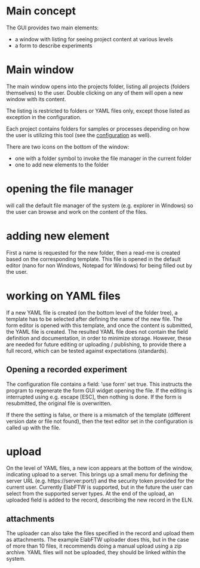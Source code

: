 # Main concept
The GUI provides two main elements:
- a window with listing for seeing project content at various levels
- a form to describe experiments

# Main window
The main window opens into the projects folder, listing all projects
(folders themselves) to the user. Double clicking on any of them will
open a new window with its content.

The listing is restricted to folders or YAML files only, except those
listed as exception in the configuration.

Each project contains folders for samples or processes depending on
how the user is utilizing this tool (see the [configuration](Configuration.md)
as well).

There are two icons on the bottom of the window:
- one with a folder symbol to invoke the file manager in the current folder
- one to add new elements to the folder

# opening the file manager
will call the default file manager of the system (e.g. explorer in Windows)
so the user can browse and work on the content of the files.

# adding new element
First a name is requested for the new folder, then a read-me is created
based on the corresponding template. This file is opened in the default editor
(nano for non Windows, Notepad for Windows) for being filled out by the user.

# working on YAML files
If a new YAML file is created (on the bottom level of the folder tree),
a template has to be selected after defining the name of the new file.
The form editor is opened with this template, and once the content is
submitted, the YAML file is created.
The resulted YAML file does not contain the field definition and documentation,
in order to minimize storage. However, these are needed for future editing or
uploading / publishing, to provide there a full record, which can be tested
against expectations (standards).

## Opening a recorded experiment
The configuration file contains a field: 'use form' set true. This instructs
the program to regenerate the form GUI widget opening the file. If the editing
is interrupted using e.g. escape [ESC], then nothing is done.
If the form is resubmitted, the original file is overwritten.

If there the setting is false, or there is a mismatch of the template
(different version date or file not found), then the text editor set in
the configuration is called up with the file.

# upload
On the level of YAML files, a new icon appears at the bottom of the window,
indicating upload to a server.
This brings up a small menu for defining the server URL (e.g. https://server:port/)
and the security token provided for the current user.
Currently ElabFTW is supported, but in the future the user can select
from the supported server types.
At the end of the upload, an uploaded field is added to the record,
describing the new record in the ELN.

## attachments
The uploader can also take the files specified in the record and upload
them as attachments. The example ElabFTW uploader does this, but in
the case of more than 10 files, it recommends doing a manual upload using
a zip archive.
YAML files will not be uploaded, they should be linked within the system.
